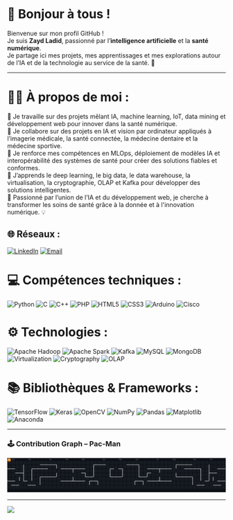 # 👋 Bonjour à tous !

Bienvenue sur mon profil GitHub !  
Je suis **Zayd Ladid**, passionné par l’**intelligence artificielle** et la **santé numérique**.  
Je partage ici mes projets, mes apprentissages et mes explorations autour de l’IA et de la technologie au service de la santé. 🚀  

---

# 👩‍💻  À propos de moi :
🔭 Je travaille sur des projets mêlant IA, machine learning, IoT, data mining et développement web pour innover dans la santé numérique.  
👯 Je collabore sur des projets en IA et vision par ordinateur appliqués à l’imagerie médicale, la santé connectée, la médecine dentaire et la médecine sportive.  
🤝 Je renforce mes compétences en MLOps, déploiement de modèles IA et interopérabilité des systèmes de santé pour créer des solutions fiables et conformes.  
🌱 J’apprends le deep learning, le big data, le data warehouse, la virtualisation, la cryptographie, OLAP et Kafka pour développer des solutions intelligentes.  
💬 Passionné par l’union de l’IA et du développement web, je cherche à transformer les soins de santé grâce à la donnée et à l'innovation numérique. 💡  

## 🌐 Réseaux :
[![LinkedIn](https://img.shields.io/badge/LinkedIn-%230077B5.svg?logo=linkedin&logoColor=white)](https://www.linkedin.com/in/zayd-ladid-4656402b2/)
[![Email](https://img.shields.io/badge/Email-D14836?logo=gmail&logoColor=white)](mailto:z.zaydladid@gmail.com)

# 💻 Compétences techniques :
![Python](https://img.shields.io/badge/Python-3670A0?style=for-the-badge&logo=python&logoColor=ffdd54)
![C](https://img.shields.io/badge/C-%2300599C.svg?style=for-the-badge&logo=c&logoColor=white)
![C++](https://img.shields.io/badge/C++-%2300599C.svg?style=for-the-badge&logo=c%2B%2B&logoColor=white)
![PHP](https://img.shields.io/badge/PHP-%23777BB4.svg?style=for-the-badge&logo=php&logoColor=white)
![HTML5](https://img.shields.io/badge/HTML5-E34F26?style=for-the-badge&logo=html5&logoColor=white)
![CSS3](https://img.shields.io/badge/CSS3-%231572B6.svg?style=for-the-badge&logo=css3&logoColor=white)
![Arduino](https://img.shields.io/badge/Arduino-00979D?style=for-the-badge&logo=arduino&logoColor=white)
![Cisco](https://img.shields.io/badge/Cisco-%23049fd9.svg?style=for-the-badge&logo=cisco&logoColor=black)



# ⚙️ Technologies :
![Apache Hadoop](https://img.shields.io/badge/Hadoop-66CCFF?style=for-the-badge&logo=apachehadoop&logoColor=black)
![Apache Spark](https://img.shields.io/badge/Spark-E25A1C?style=for-the-badge&logo=apachespark&logoColor=white)
![Kafka](https://img.shields.io/badge/Kafka-231F20?style=for-the-badge&logo=apachekafka&logoColor=white)
![MySQL](https://img.shields.io/badge/MySQL-4479A1.svg?style=for-the-badge&logo=mysql&logoColor=white)
![MongoDB](https://img.shields.io/badge/MongoDB-4EA94B?style=for-the-badge&logo=mongodb&logoColor=white)
![Virtualization](https://img.shields.io/badge/Virtualization-0078D7?style=for-the-badge&logo=vmware&logoColor=white)
![Cryptography](https://img.shields.io/badge/Cryptography-2E7D32?style=for-the-badge&logo=letsencrypt&logoColor=white)
![OLAP](https://img.shields.io/badge/OLAP-9C27B0?style=for-the-badge)




# 📚 Bibliothèques & Frameworks :
![TensorFlow](https://img.shields.io/badge/TensorFlow-FF6F00?style=for-the-badge&logo=tensorflow&logoColor=white)
![Keras](https://img.shields.io/badge/Keras-D00000?style=for-the-badge&logo=keras&logoColor=white)
![OpenCV](https://img.shields.io/badge/OpenCV-5C3EE8?style=for-the-badge&logo=opencv&logoColor=white)
![NumPy](https://img.shields.io/badge/NumPy-013243?style=for-the-badge&logo=numpy&logoColor=white)
![Pandas](https://img.shields.io/badge/Pandas-150458?style=for-the-badge&logo=pandas&logoColor=white)
![Matplotlib](https://img.shields.io/badge/Matplotlib-ffffff?style=for-the-badge&logo=plotly&logoColor=black)
![Anaconda](https://img.shields.io/badge/Anaconda-44A833?style=for-the-badge&logo=anaconda&logoColor=white)












---


### 🕹️ Contribution Graph – Pac-Man
<picture>
  <source media="(prefers-color-scheme: dark)" srcset="https://raw.githubusercontent.com/zaydld/zaydld/output/pacman-contribution-graph-dark.svg">
  <source media="(prefers-color-scheme: light)" srcset="https://raw.githubusercontent.com/zaydld/zaydld/output/pacman-contribution-graph.svg">
  <img alt="Pac-Man contribution graph" src="https://raw.githubusercontent.com/zaydld/zaydld/output/pacman-contribution-graph-dark.svg">
</picture>




---


[![](https://visitcount.itsvg.in/api?id=zaydld&icon=0&color=0)](https://visitcount.itsvg.in)

